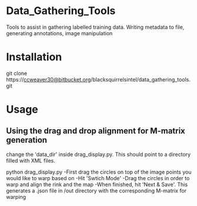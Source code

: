 # Data_Gathering_Tools

Tools to assist in gathering labelled training data.  Writing metadata to file, generating annotations, image manipulation

# Installation
git clone https://ccweaver30@bitbucket.org/blacksquirrelsintel/data_gathering_tools.git


# Usage
## Using the drag and drop alignment for M-matrix generation
change the 'data_dir' inside drag_display.py.  This should point to a directory filled with XML files.

python drag_display.py
-First drag the circles on top of the image points you would like to warp based on
-Hit 'Swtich Mode'
-Drag the circles in order to warp and align the rink and the map
-When finished, hit 'Next & Save'.  This generates a .json file in /out directory with the corresponding M-matrix for warping